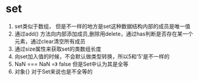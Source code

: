 # set
1. set类似于数组， 但是不一样的地方是set这种数据结构内部的成员是唯一值
2. 通过add() 方法向内部添加成员,删除用delete，通过has判断是否存在某一个元素，通过clear清空所有成员
3. 通过size属性来获取set的类数组长度
4. 向set加入值的时候，不会默认做类型转换，所以5和'5'是不一样的
5. NaN === NaN =》 false 但是Set中认为其是全等
6. 对象{} 对于Set来说也是不全等的
